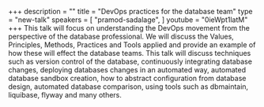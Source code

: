 +++
description = ""
title = "DevOps practices for the database team"
type = "new-talk"
speakers = [
        "pramod-sadalage",
]
youtube = "0ieWpt1latM"
+++
This talk will focus on understanding the DevOps movement from the perspective of the database professional. We will discuss the Values, Principles, Methods, Practices and Tools applied and provide an example of how these will effect the database teams. This talk will discuss techniques such as version control of the database, continuously integrating database changes, deploying databases changes in an automated way, automated database sandbox creation, how to abstract configuration from database design, automated database comparison, using tools such as dbmaintain, liquibase, flyway and many others.